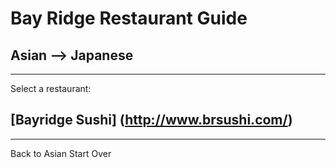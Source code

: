 # Bay Ridge Restaurant Guide
## Asian --> Japanese
---
Select a restaurant:
## [Bayridge Sushi] (http://www.brsushi.com/)
---
Back to Asian
Start Over

